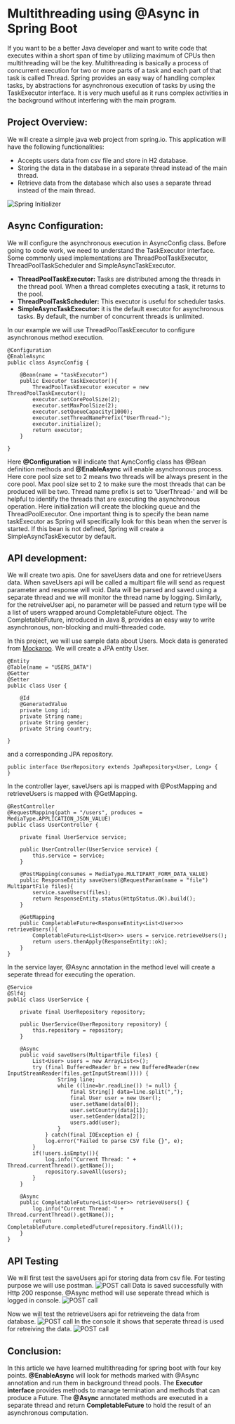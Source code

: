 # Multithreading using @Async in Spring Boot

If you want to be a better Java developer and want to write code that executes within a short span of time by utilizing maximum of CPUs then multithreading will be the key. Multithreading is basically a process of concurrent execution for two or more parts of a task and each part of that task is called Thread. Spring provides an easy way of handling complex tasks, by abstractions for asynchronous execution of tasks by using the TaskExecutor interface. It is  very much useful as it runs complex activities in the background without interfering with the main program.


## Project Overview:

We will create a simple java web project from spring.io. This application will have the following functionalities:
- Accepts users data from csv file and store in H2 database.
- Storing the data in the database in a separate thread instead of the main thread.
- Retrieve data from the database which also uses a separate thread instead of the main thread.

![Spring Initializer](https://github.com/SyedMiraj/spring-multithreading/blob/main/src/main/resources/static/spring-initializer.png)

## Async Configuration:

We will configure the asynchronous execution in AsyncConfig class. Before going to code work, we need to understand the TaskExecutor interface. Some commonly used implementations are ThreadPoolTaskExecutor, ThreadPoolTaskScheduler and SimpleAsyncTaskExecutor. 

- **ThreadPoolTaskExecutor:** Tasks are distributed among the threads in the thread pool. When a thread completes executing a task, it returns to the pool.
- **ThreadPoolTaskScheduler:** This executor is useful for scheduler tasks.
- **SimpleAsyncTaskExecutor:** it is the default executor for asynchronous tasks. By default, the number of concurrent threads is unlimited. 

In our example we will use ThreadPoolTaskExecutor to configure asynchronous method execution. 

````
@Configuration
@EnableAsync
public class AsyncConfig {

    @Bean(name = "taskExecutor")
    public Executor taskExecutor(){
        ThreadPoolTaskExecutor executor = new ThreadPoolTaskExecutor();
        executor.setCorePoolSize(2);
        executor.setMaxPoolSize(2);
        executor.setQueueCapacity(1000);
        executor.setThreadNamePrefix("UserThread-");
        executor.initialize();
        return executor;
    }
    
}
````
Here **@Configuration** will indicate that AyncConfig class has @Bean definition methods and **@EnableAsync** will enable asynchronous process. Here core pool size set to 2 means two threads will be always present in the core pool. Max pool size set to 2 to make sure the most threads that can be produced will be two. Thread name prefix is set to 'UserThread-' and will be helpful to identify the threads that are executing the asynchronous operation. Here initialization will create the blocking queue and the ThreadPoolExecutor. One important thing is to specify the bean name taskExecutor as Spring will specifically look for this bean when the server is started. If this bean is not defined, Spring will create a SimpleAsyncTaskExecutor by default.

## API development:

We will create two apis. One for saveUsers data and one for retrieveUsers data. When saveUsers api will be called a multipart file will send as request parameter and response will void. Data will be parsed and saved using a separate thread and we will monitor the thread name by logging. Similarly, for the retreiveUser api, no parameter will be passed and return type will be a list of users wrapped around CompletableFuture object. The CompletableFuture, introduced in Java 8, provides an easy way to write asynchronous, non-blocking and multi-threaded code. 

In this project, we will use sample data about Users. Mock data is generated from [Mockaroo](https://www.mockaroo.com/). We will create a JPA entity User.
````
@Entity
@Table(name = "USERS_DATA")
@Getter
@Setter
public class User {

    @Id
    @GeneratedValue
    private Long id;
    private String name;
    private String gender;
    private String country;

}
````

and a corresponding JPA repository. 

````
public interface UserRepository extends JpaRepository<User, Long> {
}
````

In the controller layer, saveUsers api is mapped with @PostMapping and retrieveUsers is mapped with @GetMapping.

````
@RestController
@RequestMapping(path = "/users", produces = MediaType.APPLICATION_JSON_VALUE)
public class UserController {

    private final UserService service;

    public UserController(UserService service) {
        this.service = service;
    }

    @PostMapping(consumes = MediaType.MULTIPART_FORM_DATA_VALUE)
    public ResponseEntity saveUsers(@RequestParam(name = "file") MultipartFile files){
        service.saveUsers(files);
        return ResponseEntity.status(HttpStatus.OK).build();
    }

    @GetMapping
    public CompletableFuture<ResponseEntity<List<User>>> retrieveUsers(){
        CompletableFuture<List<User>> users = service.retrieveUsers();
        return users.thenApply(ResponseEntity::ok);
    }
}
````

In the service layer, @Async annotation in the method level will create a seperate thread for executing the operation. 

````
@Service
@Slf4j
public class UserService {

    private final UserRepository repository;

    public UserService(UserRepository repository) {
        this.repository = repository;
    }

    @Async
    public void saveUsers(MultipartFile files) {
        List<User> users = new ArrayList<>();
        try (final BufferedReader br = new BufferedReader(new InputStreamReader(files.getInputStream()))) {
                String line;
                while ((line=br.readLine()) != null) {
                    final String[] data=line.split(",");
                    final User user = new User();
                    user.setName(data[0]);
                    user.setCountry(data[1]);
                    user.setGender(data[2]);
                    users.add(user);
                }
            } catch(final IOException e) {
            log.error("Failed to parse CSV file {}", e);
        }
        if(!users.isEmpty()){
            log.info("Current Thread: " + Thread.currentThread().getName());
            repository.saveAll(users);
        }
    }

    @Async
    public CompletableFuture<List<User>> retrieveUsers() {
        log.info("Current Thread: " + Thread.currentThread().getName());
        return CompletableFuture.completedFuture(repository.findAll());
    }
}
````

## API Testing

We will first test the saveUsers api for storing data from csv file. For testing purpose we will use postman. 
![POST call](https://github.com/SyedMiraj/spring-multithreading/blob/main/src/main/resources/static/post-call.png)
Data is saved successfully with Http 200 response. @Async method will use seperate thread which is logged in console.
![POST call](https://github.com/SyedMiraj/spring-multithreading/blob/main/src/main/resources/static/post-thread-console.png)

Now we will test the retrieveUsers api for retrieveing the data from database. 
![POST call](https://github.com/SyedMiraj/spring-multithreading/blob/main/src/main/resources/static/get-call.png)
In the console it shows that seperate thread is used for retreiving the data.
![POST call](https://github.com/SyedMiraj/spring-multithreading/blob/main/src/main/resources/static/get-thread-console.png)

## Conclusion:

In this article we have learned multithreading for spring boot with four key points. **@EnableAsync** will look for methods marked with @Async annotation and run them in background thread pools. The **Executor interface** provides methods to manage termination and methods that can produce a Future. The **@Async** annotated methods are executed in a separate thread and return **CompletableFuture** to hold the result of an asynchronous computation.

